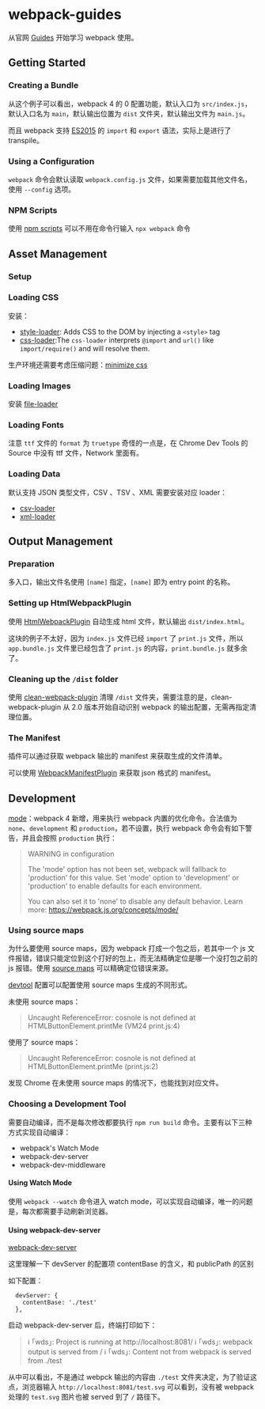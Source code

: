 # webpack-guides

从官网 [Guides](https://webpack.js.org/guides) 开始学习 webpack 使用。

## Getting Started

### Creating a Bundle

从这个例子可以看出，webpack 4 的 0 配置功能，默认入口为 `src/index.js`，默认入口名为  `main`，默认输出位置为 `dist` 文件夹，默认输出文件为 `main.js`。

而且 webpack 支持 [ES2015](https://babeljs.io/docs/en/learn/) 的 `import` 和 `export` 语法，实际上是进行了 transpile。

### Using a Configuration

`webpack` 命令会默认读取 `webpack.config.js` 文件，如果需要加载其他文件名，使用 `--config` 选项。

### NPM Scripts

使用 [npm scripts](https://docs.npmjs.com/misc/scripts) 可以不用在命令行输入 `npx webpack` 命令


## Asset Management

### Setup

### Loading CSS

安装：
- [style-loader](https://webpack.js.org/loaders/style-loader/): Adds CSS to the DOM by injecting a `<style>` tag
- [css-loader](https://webpack.js.org/loaders/css-loader/):The `css-loader` interprets `@import` and `url()` like `import/require()` and will resolve them.

生产环境还需要考虑压缩问题：[minimize css](https://webpack.js.org/guides/asset-management/)

### Loading Images

安装 [file-loader](https://webpack.js.org/loaders/file-loader/)

### Loading Fonts

注意 `ttf` 文件的 `format` 为 `truetype`
奇怪的一点是，在 Chrome Dev Tools 的 Source 中没有 ttf 文件，Network 里面有。

### Loading Data

默认支持 JSON 类型文件，CSV 、TSV 、XML 需要安装对应 loader：

- [csv-loader](https://github.com/theplatapi/csv-loader) 
- [xml-loader](https://github.com/gisikw/xml-loader)

## Output Management

### Preparation

多入口，输出文件名使用 `[name]` 指定，`[name]` 即为 entry point 的名称。

### Setting up HtmlWebpackPlugin

使用 [HtmlWebpackPlugin](https://webpack.js.org/plugins/html-webpack-plugin/) 自动生成 html 文件，默认输出 `dist/index.html`。

这块的例子不太好，因为 `index.js` 文件已经 `import` 了 `print.js` 文件，所以 `app.bundle.js` 文件里已经包含了 `print.js` 的内容，`print.bundle.js` 就多余了。


### Cleaning up the `/dist` folder

使用 [clean-webpack-plugin](https://www.npmjs.com/package/clean-webpack-plugin) 清理 `/dist` 文件夹，需要注意的是，clean-webpack-plugin 从 2.0 版本开始自动识别 webpack 的输出配置，无需再指定清理位置。

### The Manifest

插件可以通过获取 webpack 输出的 manifest 来获取生成的文件清单。

可以使用 [WebpackManifestPlugin](https://github.com/danethurber/webpack-manifest-plugin) 来获取 json 格式的 manifest。

## Development

[mode](https://webpack.js.org/concepts/mode/)：webpack 4 新增，用来执行 webpack 内置的优化命令。合法值为 `none`、`development` 和 `production`，若不设置，执行 webpack 命令会有如下警告，并且会按照 `production` 执行：
> WARNING in configuration
>
> The 'mode' option has not been set, webpack will fallback to 'production' for this value. Set 'mode' option to 'development' or 'production' to enable defaults for each environment.
> 
>You can also set it to 'none' to disable any default behavior. Learn more: https://webpack.js.org/concepts/mode/

### Using source maps

为什么要使用 source maps，因为 webpack 打成一个包之后，若其中一个 js 文件报错，错误只能定位到这个打好的包上，而无法精确定位是哪一个没打包之前的 js 报错。使用 [source maps](https://blog.teamtreehouse.com/introduction-source-maps) 可以精确定位错误来源。

[devtool](https://webpack.js.org/configuration/devtool/) 配置可以配置使用 source maps 生成的不同形式。

未使用 source maps：
> Uncaught ReferenceError: cosnole is not defined
>    at HTMLButtonElement.printMe (VM24 print.js:4)

使用了 source maps：
> Uncaught ReferenceError: cosnole is not defined
>    at HTMLButtonElement.printMe (print.js:2)

发现 Chrome 在未使用 source maps 的情况下，也能找到对应文件。

### Choosing a Development Tool

需要自动编译，而不是每次修改都要执行 `npm run build` 命令。主要有以下三种方式实现自动编译：
- webpack's Watch Mode
- webpack-dev-server
- webpack-dev-middleware

#### Using Watch Mode

使用 `webpack --watch` 命令进入 watch mode，可以实现自动编译，唯一的问题是，每次都需要手动刷新浏览器。

#### Using webpack-dev-server

[webpack-dev-server](https://github.com/webpack/webpack-dev-server)

这里理解一下 devServer 的配置项 contentBase 的含义，和 publicPath 的区别

如下配置：

```
  devServer: {
    contentBase: './test'
  },
```

启动 webpack-dev-server 后，终端打印如下：

> ℹ ｢wds｣: Project is running at http://localhost:8081/
> ℹ ｢wds｣: webpack output is served from /
> ℹ ｢wds｣: Content not from webpack is served from ./test

从中可以看出，不是通过 webpck 输出的内容由 `./test` 文件夹决定，为了验证这点，浏览器输入 `http://localhost:8081/test.svg` 可以看到，没有被 webpack 处理的 `test.svg` 图片也被 served 到了 `/` 路径下。